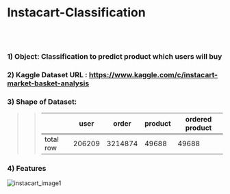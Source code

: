 # Instacart-Classification


<br>
<br>

### 1) Object: Classification to predict product which users will buy
### 2) Kaggle Dataset URL : <https://www.kaggle.com/c/instacart-market-basket-analysis>
### 3) Shape of Dataset:
>>|           | user   | order   | product | ordered product |
>>|-----------|--------|---------|---------|-----------------|
>>| total row | 206209 | 3214874 | 49688   | 49688           |

### 4) Features
![instacart_image1](./img/instacart_image1.png)
